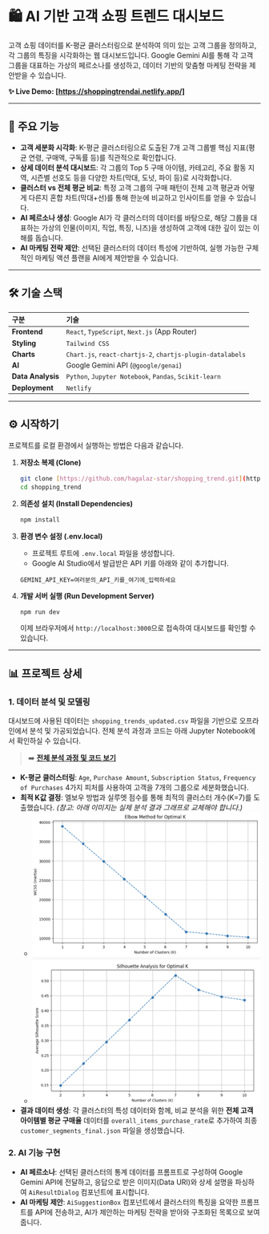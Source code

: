 # 🛍️ AI 기반 고객 쇼핑 트렌드 대시보드

고객 쇼핑 데이터를 K-평균 클러스터링으로 분석하여 의미 있는 고객 그룹을 정의하고, 각 그룹의 특징을 시각화하는 웹 대시보드입니다. Google Gemini AI를 통해 각 고객 그룹을 대표하는 가상의 페르소나를 생성하고, 데이터 기반의 맞춤형 마케팅 전략을 제안받을 수 있습니다.

**✨ Live Demo: [https://shoppingtrendai.netlify.app/]**

---

## 🚀 주요 기능

- **고객 세분화 시각화**: K-평균 클러스터링으로 도출된 7개 고객 그룹별 핵심 지표(평균 연령, 구매액, 구독률 등)를 직관적으로 확인합니다.
- **상세 데이터 분석 대시보드**: 각 그룹의 Top 5 구매 아이템, 카테고리, 주요 활동 지역, 시즌별 선호도 등을 다양한 차트(막대, 도넛, 파이 등)로 시각화합니다.
- **클러스터 vs 전체 평균 비교**: 특정 고객 그룹의 구매 패턴이 전체 고객 평균과 어떻게 다른지 혼합 차트(막대+선)를 통해 한눈에 비교하고 인사이트를 얻을 수 있습니다.
- **AI 페르소나 생성**: Google AI가 각 클러스터의 데이터를 바탕으로, 해당 그룹을 대표하는 가상의 인물(이미지, 직업, 특징, 니즈)을 생성하여 고객에 대한 깊이 있는 이해를 돕습니다.
- **AI 마케팅 전략 제안**: 선택된 클러스터의 데이터 특성에 기반하여, 실행 가능한 구체적인 마케팅 액션 플랜을 AI에게 제안받을 수 있습니다.

---

## 🛠️ 기술 스택

| 구분              | 기술                                                       |
| :---------------- | :--------------------------------------------------------- |
| **Frontend**      | `React`, `TypeScript`, `Next.js` (App Router)              |
| **Styling**       | `Tailwind CSS`                                             |
| **Charts**        | `Chart.js`, `react-chartjs-2`, `chartjs-plugin-datalabels` |
| **AI**            | Google Gemini API (`@google/genai`)                        |
| **Data Analysis** | `Python`, `Jupyter Notebook`, `Pandas`, `Scikit-learn`     |
| **Deployment**    | `Netlify`                                                  |

---

## ⚙️ 시작하기

프로젝트를 로컬 환경에서 실행하는 방법은 다음과 같습니다.

1.  **저장소 복제 (Clone)**

    ```bash
    git clone [https://github.com/hagalaz-star/shopping_trend.git](https://github.com/hagalaz-star/shopping_trend.git)
    cd shopping_trend
    ```

2.  **의존성 설치 (Install Dependencies)**

    ```bash
    npm install
    ```

3.  **환경 변수 설정 (.env.local)**

    - 프로젝트 루트에 `.env.local` 파일을 생성합니다.
    - Google AI Studio에서 발급받은 API 키를 아래와 같이 추가합니다.

    ```
    GEMINI_API_KEY=여러분의_API_키를_여기에_입력하세요
    ```

4.  **개발 서버 실행 (Run Development Server)**
    ```bash
    npm run dev
    ```
    이제 브라우저에서 `http://localhost:3000`으로 접속하여 대시보드를 확인할 수 있습니다.

---

## 📊 프로젝트 상세

### 1. 데이터 분석 및 모델링

대시보드에 사용된 데이터는 `shopping_trends_updated.csv` 파일을 기반으로 오프라인에서 분석 및 가공되었습니다. 전체 분석 과정과 코드는 아래 Jupyter Notebook에서 확인하실 수 있습니다.

> ➡️ **[전체 분석 과정 및 코드 보기](./notebooks/Shopping_Trends.ipynb)**

- **K-평균 클러스터링**: `Age`, `Purchase Amount`, `Subscription Status`, `Frequency of Purchases` 4가지 피처를 사용하여 고객을 7개의 그룹으로 세분화했습니다.
- **최적 K값 결정**: 엘보우 방법과 실루엣 점수를 통해 최적의 클러스터 개수(K=7)를 도출했습니다.
  _(참고: 아래 이미지는 실제 분석 결과 그래프로 교체해야 합니다.)_
  - ![Elbow Method for Optimal K](./notebooks/images/Elbow.png)
  - ![Silhouette Analysis for Optimal K](./notebooks/images/Silhouette.png)
- **결과 데이터 생성**: 각 클러스터의 특성 데이터와 함께, 비교 분석을 위한 **전체 고객 아이템별 평균 구매율** 데이터를 `overall_items_purchase_rate`로 추가하여 최종 `customer_segments_final.json` 파일을 생성했습니다.

### 2. AI 기능 구현

- **AI 페르소나**: 선택된 클러스터의 통계 데이터를 프롬프트로 구성하여 Google Gemini API에 전달하고, 응답으로 받은 이미지(Data URI)와 상세 설명을 파싱하여 `AiResultDialog` 컴포넌트에 표시합니다.
- **AI 마케팅 제안**: `AiSuggestionBox` 컴포넌트에서 클러스터의 특징을 요약한 프롬프트를 API에 전송하고, AI가 제안하는 마케팅 전략을 받아와 구조화된 목록으로 보여줍니다.
